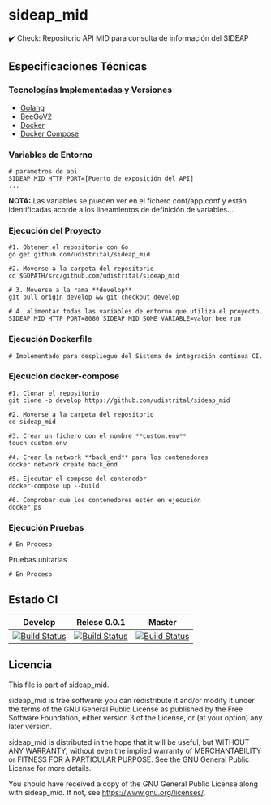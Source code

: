 # sideap_mid
:heavy_check_mark: Check: Repositorio API MID para consulta de información del SIDEAP


## Especificaciones Técnicas

### Tecnologías Implementadas y Versiones
* [Golang](https://github.com/udistrital/introduccion_oas/blob/master/instalacion_de_herramientas/golang.md)
* [BeeGoV2](https://github.com/udistrital/introduccion_oas/blob/master/instalacion_de_herramientas/beego.md)
* [Docker](https://docs.docker.com/engine/install/ubuntu/)
* [Docker Compose](https://docs.docker.com/compose/)


### Variables de Entorno
```shell
# parametros de api
SIDEAP_MID_HTTP_PORT=[Puerto de exposición del API]
...
```
**NOTA:** Las variables se pueden ver en el fichero conf/app.conf y están identificadas acorde a los lineamientos de definición de variables...


### Ejecución del Proyecto
```shell
#1. Obtener el repositorio con Go
go get github.com/udistrital/sideap_mid

#2. Moverse a la carpeta del repositorio
cd $GOPATH/src/github.com/udistrital/sideap_mid

# 3. Moverse a la rama **develop**
git pull origin develop && git checkout develop

# 4. alimentar todas las variables de entorno que utiliza el proyecto.
SIDEAP_MID_HTTP_PORT=8080 SIDEAP_MID_SOME_VARIABLE=valor bee run
```

### Ejecución Dockerfile
```shell
# Implementado para despliegue del Sistema de integración continua CI.
```

### Ejecución docker-compose
```shell
#1. Clonar el repositorio
git clone -b develop https://github.com/udistrital/sideap_mid

#2. Moverse a la carpeta del repositorio
cd sideap_mid

#3. Crear un fichero con el nombre **custom.env**
touch custom.env

#4. Crear la network **back_end** para los contenedores
docker network create back_end

#5. Ejecutar el compose del contenedor
docker-compose up --build

#6. Comprobar que los contenedores estén en ejecución
docker ps
```

### Ejecución Pruebas
```shell
# En Proceso
```

Pruebas unitarias
```shell
# En Proceso
```
## Estado CI


| Develop | Relese 0.0.1 | Master |
| -- | -- | -- |
| [![Build Status](https://hubci.portaloas.udistrital.edu.co/api/badges/udistrital/sideap_mid/status.svg?ref=refs/heads/develop)](https://hubci.portaloas.udistrital.edu.co/udistrital/sideap_mid) | [![Build Status](https://hubci.portaloas.udistrital.edu.co/api/badges/udistrital/sideap_mid/status.svg?ref=refs/heads/release/0.0.1)](https://hubci.portaloas.udistrital.edu.co/udistrital/sideap_mid) | [![Build Status](https://hubci.portaloas.udistrital.edu.co/api/badges/udistrital/sideap_mid/status.svg)](https://hubci.portaloas.udistrital.edu.co/udistrital/sideap_mid) |


## Licencia

This file is part of sideap_mid.

sideap_mid is free software: you can redistribute it and/or modify it under the terms of the GNU General Public License as published by the Free Software Foundation, either version 3 of the License, or (at your option) any later version.

sideap_mid is distributed in the hope that it will be useful, but WITHOUT ANY WARRANTY; without even the implied warranty of MERCHANTABILITY or FITNESS FOR A PARTICULAR PURPOSE. See the GNU General Public License for more details.

You should have received a copy of the GNU General Public License along with sideap_mid. If not, see https://www.gnu.org/licenses/.

